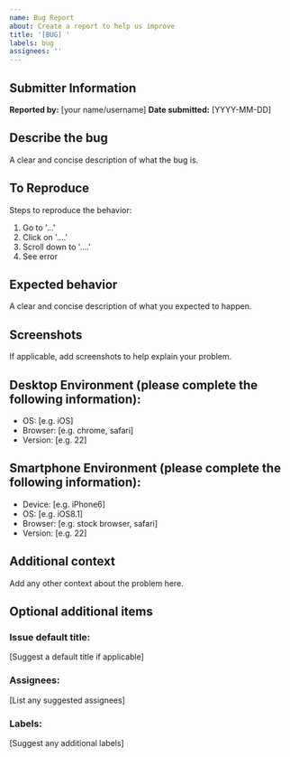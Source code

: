 ```yaml
---
name: Bug Report
about: Create a report to help us improve
title: '[BUG] '
labels: bug
assignees: ''
---
```


## Submitter Information
**Reported by:** [your name/username]
**Date submitted:** [YYYY-MM-DD]

## Describe the bug
A clear and concise description of what the bug is.

## To Reproduce
Steps to reproduce the behavior:
1. Go to '...'
2. Click on '....'
3. Scroll down to '....'
4. See error

## Expected behavior
A clear and concise description of what you expected to happen.

## Screenshots
If applicable, add screenshots to help explain your problem.

## Desktop Environment (please complete the following information):
- OS: [e.g. iOS]
- Browser: [e.g. chrome, safari]
- Version: [e.g. 22]

## Smartphone Environment (please complete the following information):
- Device: [e.g. iPhone6]
- OS: [e.g. iOS8.1]
- Browser: [e.g. stock browser, safari]
- Version: [e.g. 22]

## Additional context
Add any other context about the problem here.

## Optional additional items
### Issue default title:
[Suggest a default title if applicable]

### Assignees:
[List any suggested assignees]

### Labels:
[Suggest any additional labels]
